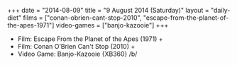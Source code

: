 +++
date = "2014-08-09"
title = "9 August 2014 (Saturday)"
layout = "daily-diet"
films = ["conan-obrien-cant-stop-2010", "escape-from-the-planet-of-the-apes-1971"]
video-games = ["banjo-kazooie"]
+++


* Film: Escape From the Planet of the Apes (1971) +
* Film: Conan O’Brien Can't Stop (2010) +
* Video Game: Banjo-Kazooie {XB360} /b/